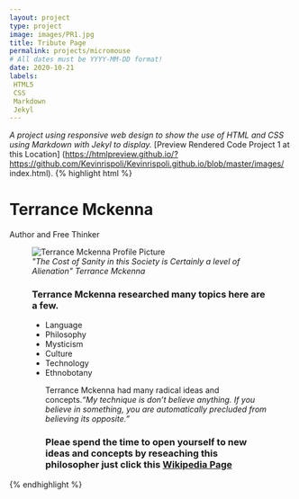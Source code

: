 ```yaml
---
layout: project
type: project
image: images/PR1.jpg
title: Tribute Page 
permalink: projects/micromouse
# All dates must be YYYY-MM-DD format!
date: 2020-10-21
labels:
 HTML5
 CSS
 Markdown
 Jekyl
---
```

*_A project using responsive web design to show the use of HTML and CSS using Markdown with Jekyl to display._* 
 [Preview Rendered Code Project 1 at this Location] (https://htmlpreview.github.io/?https://github.com/Kevinrispoli/Kevinrispoli.github.io/blob/master/images/            index.html).
 {% highlight html %}
 <!DOCTYPE html>
 <html lang="en" >
 <head>
  <meta charset="UTF-8">
  <title>CodePen - Fork Me! FCC: Test Suite Template</title>
  <link rel="stylesheet" href="./style.css">

 </head>
 <body>
 <!-- partial:index.partial.html -->
 <main id=main>

 <h1 id="title">Terrance Mckenna</h1>
 <p>Author and Free Thinker</p>
 <figure id="img-div">
 <img
  id="image"
 src="http://www.wakingtimes.com/wp-content/uploads/2017/05/Cosmos-Terence-McKenna.jpg" 
    alt= "Terrance Mckenna Profile Picture"
  />
   <figcaption id="img-caption">
   <cite>  "The Cost of Sanity in this Society is Certainly a level of Alienation" Terrance Mckenna
     </cite>  </figcaption>
   <section id="tribute-info">
     <h3 id="headline"> Terrance Mckenna researched many topics here are a few.</h3>
     <ul>
       <li>Language</li>
       <li>Philosophy</li>
       <li>Mysticism</li>
       <li>Culture</li>
       <li>Technology</li>
       <li>Ethnobotany</li>
       <blockqkuote
                    cite=https://www.insightstate.com/quotes/terence-mckenna-quotes/#:~:text=50%20Terence%20Mckenna%20Quotes%20About%20Love%2C%20Culture%2C%20Dreams%2C,you%20take%20off%20your%20clothes.%20More%20items...%20>
         <p> Terrance Mckenna had many radical ideas and concepts.<cite>“My technique is don’t believe anything. If you believe in something, you are automatically  precluded from believing its opposite.”</cite> </p>
         </blockquote>
       <h3>Pleae spend the time to open yourself to new ideas and concepts by reseaching this philosopher just click this
          <a
            id="tribute-link"
            href="https://en.wikipedia.org/wiki/Terence_McKenna" target="_blank"
            >Wikipedia Page</a>
       </h3>
       </main>
 <!-- partial -->
   <script  src="./script.js"></script>

 </body>
 </html>
{% endhighlight %}


